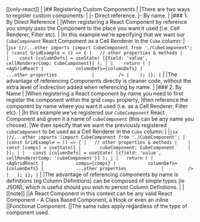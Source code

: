 [[only-react]]
|
|## Registering Custom Components
|
|There are two ways to register custom components:
|
|- Direct reference.
|- By name.
|
|### 1. By Direct Reference
|
|When registering a React Component by reference you simply pass the Component to the place you want it used (i.e. Cell Renderer, Filter etc).
|
|In this example we're specifying that we want our `CubeComponent` React Component as a Cell Renderer in the `Cube` column:
|
|```jsx
|//...other imports
|import CubeComponent from './CubeComponent';
|
|const GridExample = () => {
|   // other properties & methods
|   
|    const [columnDefs] = useState( [{field: 'value', cellRendererComp: CubeComponent}] );
|
|    return (
|         <AgGridReact
|            columnDefs={columnDefs}
|            ...other properties            
|         />
|    );
|};
|```
|
|The advantage of referencing Components directly is cleaner code, without the extra level of indirection added when referencing by name.
|
|### 2. By Name
|
|When registering a React component by name you need to first register the component within the grid `comps` property,
|then reference the component by name where you want it used (i.e. as a Cell Renderer, Filter etc).
|
|In this example we've registered our `CubeComponent` React Component and given it a name of `cubeComponent` (this can be any name you choose).
|We then specify that we want the previously registered `cubeComponent` to be used as a Cell Renderer in the `Cube` column:
|
|```jsx
|//...other imports
|import CubeComponent from './CubeComponent';
|
|const GridExample = () => {
|   // other properties & methods
|   
|   const [comps] = useState({
|       cubeComponent: CubeComponent    
|   });
|
|   const [columnDefs] = useState( [{field: 'value', cellRendererComp: 'cubeComponent'}] );
|
|   return (
|         <AgGridReact
|            comps={comps}
|            columnDefs={columnDefs}
|            ...other properties            
|         />
|   );
|};
|```
|
|The advantage of referencing components by name is definitions (eg Column Definitions) can be composed of simple types (ie JSON), which is useful should you wish to persist Column Definitions.
|
|[[note]]
||A React Component in this context can be any valid React Component - A Class Based Component, a Hook or even an inline
||Functional Component. 
||The same rules apply regardless of the type of component used.

